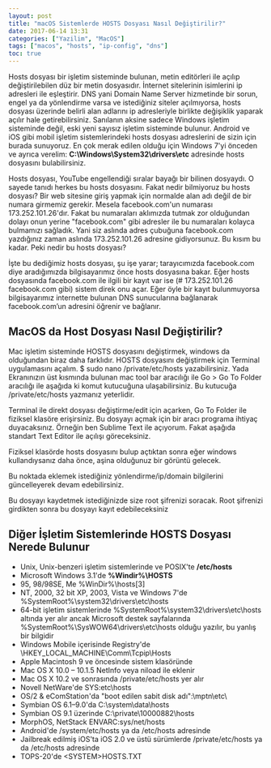 ```yaml
---
layout: post
title: "macOS Sistemlerde HOSTS Dosyası Nasıl Değiştirilir?"
date: 2017-06-14 13:31
categories: ["Yazilim", "MacOS"]
tags: ["macos", "hosts", "ip-config", "dns"]
toc: true
---
```


Hosts dosyası bir işletim sisteminde bulunan, metin editörleri ile açılıp değiştirilebilen düz bir metin dosyasıdır. İnternet sitelerinin isimlerini ip adresleri ile eşleştirir. DNS yani Domain Name Server hizmetinde bir sorun, engel ya da yönlendirme varsa ve istediğiniz siteler açılmıyorsa, hosts dosyası üzerinde belirli alan adlarını ip adresleriyle birlikte değişiklik yaparak açılır hale getirebilirsiniz. Sanılanın aksine sadece Windows işletim sisteminde değil, eski yeni sayısız işletim sisteminde bulunur. Android ve iOS gibi mobil işletim sistemlerindeki hosts dosyası adreslerini de sizin için burada sunuyoruz. En çok merak edilen olduğu için Windows 7'yi önceden ve ayrıca verelim: **C:\Windows\System32\drivers\etc** adresinde hosts dosyasını bulabilirsiniz.

Hosts dosyası, YouTube engellendiği sıralar bayağı bir bilinen dosyaydı. O sayede tanıdı herkes bu hosts dosyasını. Fakat nedir bilmiyoruz bu hosts dosyası? Bir web sitesine giriş yapmak için normalde alan adı değil de bir numara girmemiz gerekir. Mesela facebook.com'un numarası 173.252.101.26'dır. Fakat bu numaraları aklımızda tutmak zor olduğundan dolayı onun yerine "facebook.com" gibi adresler ile bu numaraları kolayca bulmamızı sağladık. Yani siz aslında adres çubuğuna facebook.com yazdığınız zaman aslında 173.252.101.26 adresine gidiyorsunuz. Bu kısım bu kadar. Peki nedir bu hosts dosyası?

İşte bu dediğimiz hosts dosyası, şu işe yarar; tarayıcımızda facebook.com diye aradığımızda bilgisayarımız önce hosts dosyasına bakar. Eğer hosts dosyasında facebook.com ile ilgili bir kayıt var ise (# 173.252.101.26 facebook.com gibi) sistem direk onu açar. Eğer öyle bir kayıt bulunmuyorsa bilgisayarımız internette bulunan DNS sunucularına bağlanarak facebook.com’un adresini öğrenir ve bağlanır.

## MacOS da Host Dosyası Nasıl Değiştirilir?
Mac işletim sisteminde HOSTS dosyasını değiştirmek, windows da olduğundan biraz daha farklıdır. HOSTS dosyasını değiştirmek için Terminal uygulamasını açalım. $ sudo nano /private/etc/hosts yazabilirsiniz. Yada Ekranınızın üst kısmında bulunan mac tool bar aracılığı ile Go &gt; Go To Folder aracılığı ile aşağıda ki komut kutucuğuna ulaşabilirsiniz. Bu kutucuğa /private/etc/hosts yazmanız yeterlidir.

Terminal ile direkt dosyası değiştirme/edit için açarken, Go To Folder ile fiziksel klasöre erişirsiniz. Bu dosyayı açmak için bir aracı programa ihtiyaç duyacaksınız. Örneğin ben Sublime Text ile açıyorum. Fakat aşağıda standart Text Editor ile açılışı göreceksiniz.

Fiziksel klasörde hosts dosyasını bulup açtıktan sonra eğer windows kullandıysanız daha önce, aşina olduğunuz bir görüntü gelecek.

Bu noktada eklemek istediğiniz yönlendirme/ip/domain bilgilerini güncelleyerek devam edebilirsiniz.

Bu dosyayı kaydetmek istediğinizde size root şifrenizi soracak. Root şifrenizi girdikten sonra bu dosyayı kayıt edebileceksiniz

## Diğer İşletim Sistemlerinde HOSTS Dosyası Nerede Bulunur

- Unix, Unix-benzeri işletim sistemlerinde ve POSIX'te **/etc/hosts**
- Microsoft Windows 3.1'de **%Windir%\HOSTS**
- 95, 98/98SE, Me %WinDir%\hosts[3]
- NT, 2000, 32 bit XP, 2003, Vista ve Windows 7'de %SystemRoot%\system32\drivers\etc\hosts
- 64-bit işletim sistemlerinde %SystemRoot%\system32\drivers\etc\hosts altında yer alır ancak Microsoft destek sayfalarında %SystemRoot%\SysWOW64\drivers\etc\hosts olduğu yazılır, bu yanlış bir bilgidir
- Windows Mobile içerisinde Registry'de \HKEY_LOCAL_MACHINE\Comm\Tcpip\Hosts
- Apple Macintosh 9 ve öncesinde sistem klasöründe
- Mac OS X 10.0 – 10.1.5 NetInfo veya niload ile eklenir
- Mac OS X 10.2 ve sonrasında /private/etc/hosts yer alır
- Novell NetWare'de SYS:etc\hosts
- OS/2 &amp; eComStation'da "boot edilen sabit disk adı":\mptn\etc\
- Symbian OS 6.1–9.0'da C:\system\data\hosts
- Symbian OS 9.1 üzerinde C:\private\10000882\hosts
- MorphOS, NetStack ENVARC:sys/net/hosts
- Android'de /system/etc/hosts ya da /etc/hosts adresinde
- Jailbreak edilmiş iOS'ta iOS 2.0 ve üstü sürümlerde /private/etc/hosts ya da /etc/hosts adresinde
- TOPS-20'de &lt;SYSTEM&gt;HOSTS.TXT